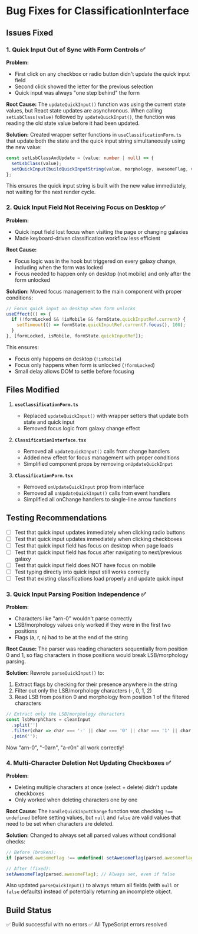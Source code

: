 # Bug Fixes for ClassificationInterface

## Issues Fixed

### 1. Quick Input Out of Sync with Form Controls ✅

**Problem:** 
- First click on any checkbox or radio button didn't update the quick input field
- Second click showed the letter for the previous selection
- Quick input was always "one step behind" the form

**Root Cause:**
The `updateQuickInput()` function was using the current state values, but React state updates are asynchronous. When calling `setLsbClass(value)` followed by `updateQuickInput()`, the function was reading the old state value before it had been updated.

**Solution:**
Created wrapper setter functions in `useClassificationForm.ts` that update both the state and the quick input string simultaneously using the new value:

```typescript
const setLsbClassAndUpdate = (value: number | null) => {
  setLsbClass(value);
  setQuickInput(buildQuickInputString(value, morphology, awesomeFlag, validRedshift, visibleNucleus));
};
```

This ensures the quick input string is built with the new value immediately, not waiting for the next render cycle.

### 2. Quick Input Field Not Receiving Focus on Desktop ✅

**Problem:**
- Quick input field lost focus when visiting the page or changing galaxies
- Made keyboard-driven classification workflow less efficient

**Root Cause:**
- Focus logic was in the hook but triggered on every galaxy change, including when the form was locked
- Focus needed to happen only on desktop (not mobile) and only after the form unlocked

**Solution:**
Moved focus management to the main component with proper conditions:

```typescript
// Focus quick input on desktop when form unlocks
useEffect(() => {
  if (!formLocked && !isMobile && formState.quickInputRef.current) {
    setTimeout(() => formState.quickInputRef.current?.focus(), 100);
  }
}, [formLocked, isMobile, formState.quickInputRef]);
```

This ensures:
- Focus only happens on desktop (`!isMobile`)
- Focus only happens when form is unlocked (`!formLocked`)
- Small delay allows DOM to settle before focusing

## Files Modified

1. **`useClassificationForm.ts`**
   - Replaced `updateQuickInput()` with wrapper setters that update both state and quick input
   - Removed focus logic from galaxy change effect

2. **`ClassificationInterface.tsx`**
   - Removed all `updateQuickInput()` calls from change handlers
   - Added new effect for focus management with proper conditions
   - Simplified component props by removing `onUpdateQuickInput`

3. **`ClassificationForm.tsx`**
   - Removed `onUpdateQuickInput` prop from interface
   - Removed all `onUpdateQuickInput()` calls from event handlers
   - Simplified all onChange handlers to single-line arrow functions

## Testing Recommendations

- [ ] Test that quick input updates immediately when clicking radio buttons
- [ ] Test that quick input updates immediately when clicking checkboxes
- [ ] Test that quick input field has focus on desktop when page loads
- [ ] Test that quick input field has focus after navigating to next/previous galaxy
- [ ] Test that quick input field does NOT have focus on mobile
- [ ] Test typing directly into quick input still works correctly
- [ ] Test that existing classifications load properly and update quick input

### 3. Quick Input Parsing Position Independence ✅

**Problem:**
- Characters like "arn-0" wouldn't parse correctly
- LSB/morphology values only worked if they were in the first two positions
- Flags (a, r, n) had to be at the end of the string

**Root Cause:**
The parser was reading characters sequentially from position 0 and 1, so flag characters in those positions would break LSB/morphology parsing.

**Solution:**
Rewrote `parseQuickInput()` to:
1. Extract flags by checking for their presence anywhere in the string
2. Filter out only the LSB/morphology characters (-, 0, 1, 2)
3. Read LSB from position 0 and morphology from position 1 of the filtered characters

```typescript
// Extract only the LSB/morphology characters
const lsbMorphChars = cleanInput
  .split('')
  .filter(char => char === '-' || char === '0' || char === '1' || char === '2')
  .join('');
```

Now "arn-0", "-0arn", "a-r0n" all work correctly!

### 4. Multi-Character Deletion Not Updating Checkboxes ✅

**Problem:**
- Deleting multiple characters at once (select + delete) didn't update checkboxes
- Only worked when deleting characters one by one

**Root Cause:**
The `handleQuickInputChange` function was checking `!== undefined` before setting values, but `null` and `false` are valid values that need to be set when characters are deleted.

**Solution:**
Changed to always set all parsed values without conditional checks:

```typescript
// Before (broken):
if (parsed.awesomeFlag !== undefined) setAwesomeFlag(parsed.awesomeFlag);

// After (fixed):
setAwesomeFlag(parsed.awesomeFlag); // Always set, even if false
```

Also updated `parseQuickInput()` to always return all fields (with `null` or `false` defaults) instead of potentially returning an incomplete object.

## Build Status

✅ Build successful with no errors
✅ All TypeScript errors resolved
